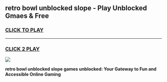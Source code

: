 
## retro bowl unblocked slope - Play Unblocked Gmaes & Free
<h3>
<a href="https://news.freeplayer.one?title=retro_bowl_unblocked_slope&ref=23F">CLICK TO PLAY</a></h3>
<hr>

<h3>
<a href="https://news.freeplayer.one?title=retro_bowl_unblocked_slope&ref=23F">CLICK 2 PLAY</a>
  
</h3>

<a href="https://news.freeplayer.one?title=retro_bowl_unblocked_slope&ref=23F/"><img src="https://clearcache.store/games.png"></a>


**retro bowl unblocked slope games unblocked: Your Gateway to Fun and Accessible Online Gaming**
